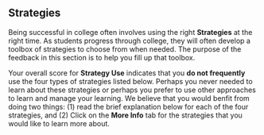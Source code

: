 ## Strategies

Being successful in college often involves using the right **Strategies** at the right time. As students progress through college, they will often develop a toolbox of strategies to choose from when needed. The purpose of the feedback in this section is to help you fill up that toolbox.

Your overall score for **Strategy Use** indicates that you **do not frequently** use the four types of strategies listed below. Perhaps you never needed to learn about these strategies or perhaps you prefer to use other approaches to learn and manage your learning. We believe that you would benfit from doing two things: (1) read the brief explanation below for each of the four strategies, and (2) Click on the **More Info** tab for the strategies that you would like to learn more about.
